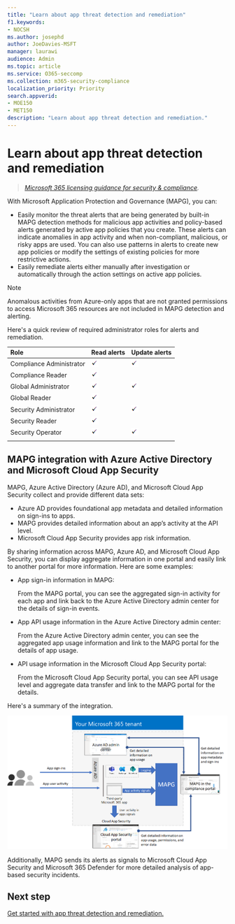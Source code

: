 ```yaml
---
title: "Learn about app threat detection and remediation"
f1.keywords:
- NOCSH
ms.author: josephd
author: JoeDavies-MSFT
manager: laurawi
audience: Admin
ms.topic: article
ms.service: O365-seccomp
ms.collection: m365-security-compliance
localization_priority: Priority
search.appverid: 
- MOE150
- MET150
description: "Learn about app threat detection and remediation."
---
```


# Learn about app threat detection and remediation

>*[Microsoft 365 licensing guidance for security & compliance](https://aka.ms/ComplianceSD).*

With Microsoft Application Protection and Governance (MAPG), you can:

- Easily monitor the threat alerts that are being generated by built-in MAPG detection methods for malicious app activities and policy-based alerts generated by active app policies that you create. These alerts can indicate anomalies in app activity and when non-compliant, malicious, or risky apps are used.  You can also use patterns in alerts to create new app policies or modify the settings of existing policies for more restrictive actions.
- Easily remediate alerts either manually after investigation or automatically through the action settings on active app policies.


>[!Note]
>Anomalous activities from Azure-only apps that are not granted permissions to access Microsoft 365 resources are not included in MAPG detection and alerting.
>

Here's a quick review of required administrator roles for alerts and remediation.

| Role | Read alerts | Update alerts |
|:-------|:-----|:-------|
| Compliance Administrator | ![Check mark](..\media\checkmark.png) | ![Check mark](..\media\checkmark.png) |
| Compliance Reader | ![Check mark](..\media\checkmark.png) |  |
| Global Administrator | ![Check mark](..\media\checkmark.png) | ![Check mark](..\media\checkmark.png) |
| Global Reader  | ![Check mark](..\media\checkmark.png) |  |
| Security Administrator | ![Check mark](..\media\checkmark.png) | ![Check mark](..\media\checkmark.png) |
| Security Reader  | ![Check mark](..\media\checkmark.png) |  |
| Security Operator | ![Check mark](..\media\checkmark.png) | ![Check mark](..\media\checkmark.png) |
||||


## MAPG integration with Azure Active Directory and Microsoft Cloud App Security

MAPG, Azure Active Directory (Azure AD), and Microsoft Cloud App Security collect and provide different data sets:

- Azure AD provides foundational app metadata and detailed information on sign-ins to apps.
- MAPG provides detailed information about an app’s activity at the API level.
- Microsoft Cloud App Security provides app risk information.

By sharing information across MAPG, Azure AD, and Microsoft Cloud App Security, you can display aggregate information in one portal and easily link to another portal for more information. Here are some examples:

- App sign-in information in MAPG: 

  From the MAPG portal, you can see the aggregated sign-in activity for each app and link back to the Azure Active Directory admin center for the details of sign-in events. 

- App API usage information in the Azure Active Directory admin center: 

  From the Azure Active Directory admin center, you can see the aggregated app usage information and link to the MAPG portal for the details of app usage.

- API usage information in the Microsoft Cloud App Security portal: 

  From the Microsoft Cloud App Security portal, you can see API usage level and aggregate data transfer and link to the MAPG portal for the details.

Here's a summary of the integration.

![The integration of MAPG with Azure AD and Microsoft Cloud App Security](..\media\manage-app-protection-governance\mapg-integration.png)

Additionally, MAPG sends its alerts as signals to Microsoft Cloud App Security and Microsoft 365 Defender for more detailed analysis of app-based security incidents.

<!--

CFA #3 Scenario 1:  As an admin, I can investigate alerts associated to my M365 apps through MAPG.
CFA #3 Scenario 2: As an admin, I can manually remediate 
CFA #3 Scenario 3: As an admin, I can configure policies to perform automatic 
--> 

## Next step

[Get started with app threat detection and remediation.](mapg-detect-remediate-get-started.md)

